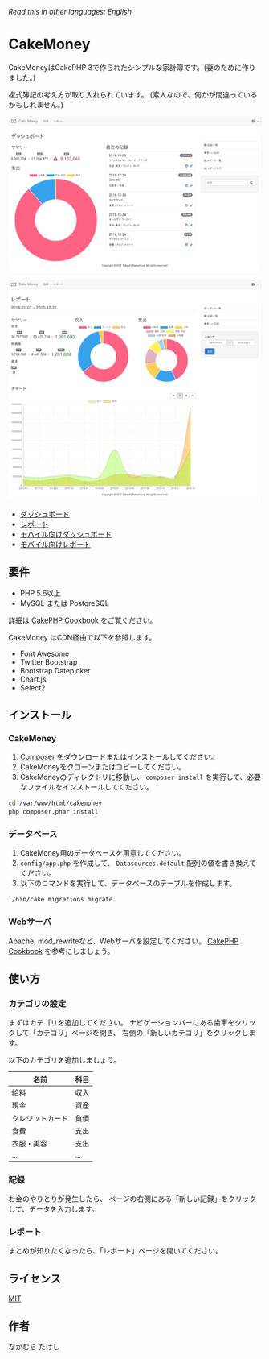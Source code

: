 *Read this in other languages: [English](README.md)*

# CakeMoney

CakeMoneyはCakePHP 3で作られたシンプルな家計簿です。(妻のために作りました。)

複式簿記の考え方が取り入れられています。
(素人なので、何かが間違っているかもしれません。)

![Dashboard](webroot/img/screenshots/dashboard-l-ja-s.png)

![Report](webroot/img/screenshots/report-l-ja-s.png)

* [ダッシュボード](webroot/img/screenshots/dashboard-l-ja.png)
* [レポート](webroot/img/screenshots/report-l-ja.png)
* [モバイル向けダッシュボード](webroot/img/screenshots/dashboard-s-ja.png)
* [モバイル向けレポート](webroot/img/screenshots/report-s-ja.png)

## 要件

* PHP 5.6以上
* MySQL または PostgreSQL

詳細は
[CakePHP Cookbook](https://book.cakephp.org/3.0/ja/installation.html#id2)
をご覧ください。

CakeMoney はCDN経由で以下を参照します。
* Font Awesome
* Twitter Bootstrap
* Bootstrap Datepicker
* Chart.js
* Select2

## インストール

### CakeMoney

1. [Composer](http://getcomposer.org/doc/00-intro.md)
をダウンロードまたはインストールしてください。
2. CakeMoneyをクローンまたはコピーしてください。
3. CakeMoneyのディレクトリに移動し、
`composer install` を実行して、必要なファイルをインストールしてください。
```bash
cd /var/www/html/cakemoney
php composer.phar install
```

### データベース

1. CakeMoney用のデータベースを用意してください。
2. `config/app.php` を作成して、
`Datasources.default` 配列の値を書き換えてください。
3. 以下のコマンドを実行して、データベースのテーブルを作成します。
```bash
./bin/cake migrations migrate
```

### Webサーバ

Apache, mod_rewriteなど、Webサーバを設定してください。
[CakePHP Cookbook](https://book.cakephp.org/3.0/ja/installation.html#url-rewriting)
を参考にしましょう。

## 使い方

### カテゴリの設定

まずはカテゴリを追加してください。
ナビゲーションバーにある歯車をクリックして「カテゴリ」ページを開き、
右側の「新しいカテゴリ」をクリックします。

以下のカテゴリを追加しましょう。

| 名前             | 科目 |
|------------------|------|
| 給料             | 収入 |
| 現金             | 資産 |
| クレジットカード | 負債 |
| 食費             | 支出 |
| 衣服・美容       | 支出 |
| ...              | ...  |

### 記録

お金のやりとりが発生したら、
ページの右側にある「新しい記録」をクリックして、データを入力します。

### レポート

まとめが知りたくなったら、「レポート」ページを開いてください。

## ライセンス

[MIT](LICENSE)

## 作者

なかむら たけし
